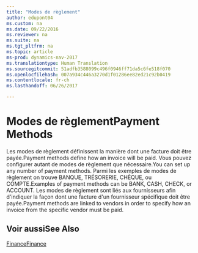 ```yaml
---
title: "Modes de règlement"
author: edupont04
ms.custom: na
ms.date: 09/22/2016
ms.reviewer: na
ms.suite: na
ms.tgt_pltfrm: na
ms.topic: article
ms-prod: dynamics-nav-2017
ms.translationtype: Human Translation
ms.sourcegitcommit: 51adfb3588099c496f0946ff71da5c6fe518f070
ms.openlocfilehash: 007a934c446a3270d1f01286ee82ed21c92b0419
ms.contentlocale: fr-ch
ms.lasthandoff: 06/26/2017

---
```


# <a name="payment-methods"></a><span data-ttu-id="295f0-102">Modes de règlement</span><span class="sxs-lookup"><span data-stu-id="295f0-102">Payment Methods</span></span>
<span data-ttu-id="295f0-103">Les modes de règlement définissent la manière dont une facture doit être payée.</span><span class="sxs-lookup"><span data-stu-id="295f0-103">Payment methods define how an invoice will be paid.</span></span> <span data-ttu-id="295f0-104">Vous pouvez configurer autant de modes de règlement que nécessaire.</span><span class="sxs-lookup"><span data-stu-id="295f0-104">You can set up any number of payment methods.</span></span> <span data-ttu-id="295f0-105">Parmi les exemples de modes de règlement on trouve BANQUE, TRÉSORERIE, CHÈQUE, ou COMPTE.</span><span class="sxs-lookup"><span data-stu-id="295f0-105">Examples of payment methods can be BANK, CASH, CHECK, or ACCOUNT.</span></span>
<span data-ttu-id="295f0-106">Les modes de règlement sont liés aux fournisseurs afin d'indiquer la façon dont une facture d'un fournisseur spécifique doit être payée.</span><span class="sxs-lookup"><span data-stu-id="295f0-106">Payment methods are linked to vendors in order to specify how an invoice from the specific vendor must be paid.</span></span>

## <a name="see-also"></a><span data-ttu-id="295f0-107">Voir aussi</span><span class="sxs-lookup"><span data-stu-id="295f0-107">See Also</span></span>
[<span data-ttu-id="295f0-108">Finance</span><span class="sxs-lookup"><span data-stu-id="295f0-108">Finance</span></span>](finance-setup.md)  

